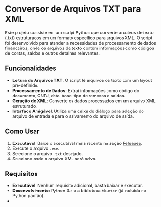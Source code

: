 # Conversor de Arquivos TXT para XML

Este projeto consiste em um script Python que converte arquivos de texto (.txt) estruturados em um formato específico para arquivos XML. O script foi desenvolvido para atender a necessidades de processamento de dados financeiros, onde os arquivos de texto contêm informações como códigos de contas, saldos e outros detalhes relevantes.

## Funcionalidades

- **Leitura de Arquivos TXT**: O script lê arquivos de texto com um layout pré-definido.
- **Processamento de Dados**: Extrai informações como código do documento, CNPJ, data-base, tipo de remessa e saldos.
- **Geração de XML**: Converte os dados processados em um arquivo XML estruturado.
- **Interface Amigável**: Utiliza uma caixa de diálogo para seleção do arquivo de entrada e para o salvamento do arquivo de saída.

## Como Usar

1. **Executável**: Baixe o executável mais recente na seção [Releases](https://github.com/KeplerLeo/txtToXml/releases).
2. Execute o arquivo `.exe`.
3. Selecione o arquivo `.txt` desejado.
4. Selecione onde o arquivo XML será salvo.

## Requisitos

- **Executável**: Nenhum requisito adicional, basta baixar e executar.
- **Desenvolvimento**: Python 3.x e a biblioteca `tkinter` (já incluída no Python padrão).
- 
